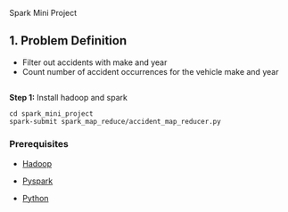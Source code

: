 
Spark Mini Project
## 1. Problem Definition
*  Filter out accidents with make and year
*  Count number of accident occurrences for the vehicle make and year
## 
**Step 1:** Install hadoop and spark

```
cd spark_mini_project
spark-submit spark_map_reduce/accident_map_reducer.py

```

### Prerequisites
* [Hadoop](http://hadoop.apache.org/docs/stable/hadoop-project-dist/hadoop-common/SingleCluster.html)
* [Pyspark](https://pypi.org/project/pyspark/)

* [Python](https://www.python.org/downloads/) 
